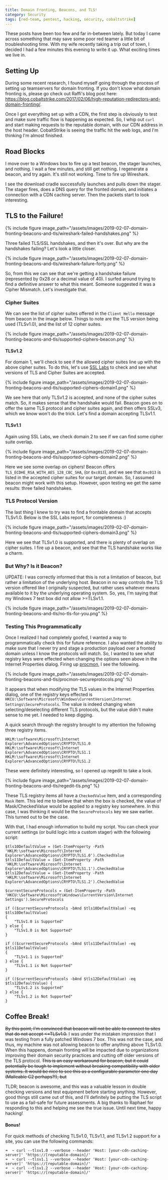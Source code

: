 ```yaml
---
title: Domain Fronting, Beacons, and TLS!
category: Security
tags: [red-team, pentest, hacking, security, cobaltstrike]
---
```



These posts have been too few and far in-between lately. But today I came across something that may save some poor red teamer a little bit of troubleshooting time. With my wife recently taking a trip out of town, I decided I had a few minutes this evening to write it up. What exciting times we live in.


## Setting Up

During some recent research, I found myself going through the process of setting up teamservers for domain fronting. If you don't know what domain fronting is, please go check out Raffi's blog post here: <https://blog.cobaltstrike.com/2017/02/06/high-reputation-redirectors-and-domain-fronting/>.

Once I got everything set up with a CDN, the first step is obviously to test and make sure traffic flow is happening as expected. So, I whip out `curl` and start making requests to the reputable domain, with our CDN address in the host header. CobaltStrike is seeing the traffic hit the web logs, and I'm thinking I'm almost finished.


## Road Blocks

I move over to a Windows box to fire up a test beacon, the stager launches, and nothing. I wait a few minutes, and still get nothing. I regenerate a beacon, and try again. It's still not working. Time to fire up Wireshark.

I see the download cradle successfully launches and pulls down the stager. The stager fires, does a DNS query for the fronted domain, and initiates a connection with a CDN caching server. Then the packets start to look interesting.


## TLS to the Failure!

{% include figure image_path="/assets/images/2019-02-07-domain-fronting-beacons-and-tls/wireshark-failed-handshakes.png" %}

Three failed TLS/SSL handshakes, and then it's over. But why are the handshakes failing? Let's look a little closer.

{% include figure image_path="/assets/images/2019-02-07-domain-fronting-beacons-and-tls/wireshark-failure-forty.png" %}

So, from this we can see that we're getting a handshake failure (represented by 0x28 or a decimal value of 40). I surfed around trying to find a definitive answer to what this meant. Someone suggested it was a Cipher Mismatch. Let's investigate that.


### Cipher Suites

We can see the list of cipher suites offered in the `Client Hello` message from beacon in the image below. Things to note are the TLS version being used (TLSv1.0), and the list of 12 cipher suites.

{% include figure image_path="/assets/images/2019-02-07-domain-fronting-beacons-and-tls/supported-ciphers-beacon.png" %}


#### TLSv1.2

For domain 1, we'll check to see if the allowed cipher suites line up with the above cipher suites. To do this, let's use [SSL Labs](https://www.ssllabs.com/ssltest/) to check and see what versions of TLS and Cipher Suites are accepted.

{% include figure image_path="/assets/images/2019-02-07-domain-fronting-beacons-and-tls/supported-ciphers-domain1.png" %}

We see here that only TLSv1.2 is accepted, and none of the cipher suites match. So, it makes sense that the handshake would fail. Beacon goes on to offer the same TLS protocol and cipher suites again, and then offers SSLv3, which we know won't do the trick. Let's find a domain accepting TLSv1.1.


#### TLSv1.1

Again using SSL Labs, we check domain 2 to see if we can find some cipher suite overlap.

{% include figure image_path="/assets/images/2019-02-07-domain-fronting-beacons-and-tls/supported-ciphers-domain2.png" %}

Here we see some overlap on ciphers! Beacon offers `TLS_ECDHE_RSA_WITH_AES_128_CBC_SHA`, (or `0xc013`), and we see that `0xc013` is listed in the accepted cipher suites for our target domain. So, I assumed beacon might work with this setup. However, upon testing we get the same results: three failed handshakes.


### TLS Protocol Version

The last thing I knew to try was to find a frontable domain that accepts TLSv1.0. Below is the SSL Labs report, for completeness :)

{% include figure image_path="/assets/images/2019-02-07-domain-fronting-beacons-and-tls/supported-ciphers-domain3.png" %}

Here we see that TLSv1.0 is supported, and there is plenty of overlap on cipher suites. I fire up a beacon, and see that the TLS handshake works like a charm.


### But Why? Is it Beacon?

UPDATE: I was correctly informed that this is not a limitation of beacon, but rather a limitation of the underlying host. Beacon in no way controls the TLS version offered like I originally suspected, but rather uses whatever means available to it by the underlying operating system. So, yes, I'm saying that my Windows 7 test box did not allow >=TLSv1.1.

{% include figure image_path="/assets/images/2019-02-07-domain-fronting-beacons-and-tls/no-tls-for-you.png" %}

### Testing This Programmatically

Once I realized I had completely goofed, I wanted a way to programmatically check this for future reference. I also wanted the ability to make sure that I never try and stage a production payload over a fronted domain unless I know the protocols will match. So, I wanted to see what registry keys were effected when changing the options seen above in the Internet Properties dialog. Firing up [procmon](https://docs.microsoft.com/en-us/sysinternals/downloads/procmon), I see the following.

{% include figure image_path="/assets/images/2019-02-07-domain-fronting-beacons-and-tls/procmon-secureprotocols.png" %}

It appears that when modifying the TLS values in the Internet Properties dialog, one of the registry keys effected is `HKCU:\Software\Microsoft\Windows\CurrentVersion\Internet Settings\SecureProtocols`. The value is indeed changing when selecting/deselecting different TLS protocols, but the value didn't make sense to me yet. I needed to keep digging.

A quick search through the registry brought to my attention the following three registry items.

```
HKLM:\software\Microsoft\Internet Explorer\AdvancedOptions\CRYPTO\TLS1.0
HKLM:\software\Microsoft\Internet Explorer\AdvancedOptions\CRYPTO\TLS1.1
HKLM:\software\Microsoft\Internet Explorer\AdvancedOptions\CRYPTO\TLS1.2
```

These were definitely interesting, so I opened up regedit to take a look.

{% include figure image_path="/assets/images/2019-02-07-domain-fronting-beacons-and-tls/regedit-tls.png" %}

These TLS registry items all have a `CheckedValue` item, and a corresponding `Mask` item. This led me to believe that when the box is checked, the value of Mask/CheckedValue would be applied to a registry key somewhere. In this case, I was thinking it would be the `SecureProtocols` key we saw earlier. This turned out to be the case.

With that, I had enough information to build my script. You can check your current settings (or build logic into a custom stager) with the following script:

```posh
$tls10DefaultValue = (Get-ItemProperty -Path 'HKLM:\software\Microsoft\Internet Explorer\AdvancedOptions\CRYPTO\TLS1.0').CheckedValue
$tls11DefaultValue = (Get-ItemProperty -Path 'HKLM:\software\Microsoft\Internet Explorer\AdvancedOptions\CRYPTO\TLS1.1').CheckedValue
$tls12DefaultValue = (Get-ItemProperty -Path 'HKLM:\software\Microsoft\Internet Explorer\AdvancedOptions\CRYPTO\TLS1.2').CheckedValue

$currentSecureProtocols = (Get-ItemProperty -Path 'HKCU:\Software\Microsoft\Windows\CurrentVersion\Internet Settings').SecureProtocols

if (($currentSecureProtocols -bAnd $tls10DefaultValue) -eq $tls10DefaultValue)
{
    "TLSv1.0 is Supported"
} else {
    "TLSv1.0 is Not Supported"
}

if (($currentSecureProtocols -bAnd $tls11DefaultValue) -eq $tls11DefaultValue)
{
    "TLSv1.1 is Supported"
} else {
    "TLSv1.1 is Not Supported"
}

if (($currentSecureProtocols -bAnd $tls12DefaultValue) -eq $tls12DefaultValue) {
    "TLSv1.2 is Supported"
} else {
    "TLSv1.2 is Not Supported"
}
```

## Coffee Break!

~~By this point, I'm convinced that beacon will not be able to connect to sites that do not accept <=TLSv1.0.~~ I was under the mistaken impression that I was testing from a fully patched Windows 7 box. This was not the case, and thus, my machine was not allowing beacon to offer anything above TLSv1.0. When this happens, domain fronting will be impacted due to organizations improving their domain security practices and cutting off older versions of the TLS protocol. ~~This is an easy workaround for beacon, but it could potentially be tough to implement without breaking compatibility with older systems. It would be nice to see this as a configurable parameter one day (Malleable C2 perhaps?!), but~~

TLDR; beacon is awesome, and this was a valuable lesson in double checking versions and test equipment before starting anything. However, good things still came out of this, and I'll definitely be putting the TLS script to use as a fail-safe for future assessments. A big thanks to Raphael for responding to this and helping me see the true issue. Until next time, happy hacking!


#### Bonus!

For quick methods of checking TLSv1.0, TLSv1.1, and TLSv1.2 support for a site, you can use the following commands:

```
➜  ~ curl --tlsv1.0 --verbose --header 'Host: [your-cdn-caching-server]' 'https://[reputable-domain]/'
➜  ~ curl --tlsv1.1 --verbose --header 'Host: [your-cdn-caching-server]' 'https://[reputable-domain]/'
➜  ~ curl --tlsv1.2 --verbose --header 'Host: [your-cdn-caching-server]' 'https://[reputable-domain]/'
```
